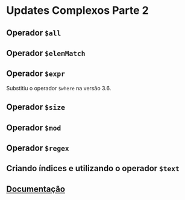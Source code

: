 # Updates Complexos Parte 2

<!-- slide -->

## Operador `$all`

<!-- slide -->


## Operador `$elemMatch`

<!-- slide -->

## Operador `$expr`

Substitiu o operador `$where` na versão 3.6.

<!-- slide -->

## Operador `$size`

<!-- slide -->

## Operador `$mod`

<!-- slide -->

## Operador `$regex`

<!-- slide -->

## Criando índices e utilizando o operador `$text`

## [Documentação](https://docs.mongodb.com/manual/reference/operator/query/text/)

